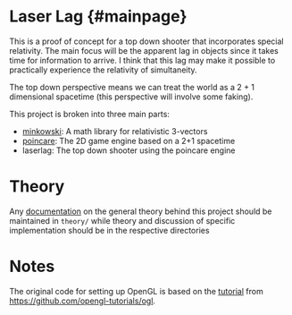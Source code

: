 # Laser Lag {#mainpage}
This is a proof of concept for a top down shooter that incorporates
special relativity. The main focus will be the apparent lag in objects
since it takes time for information to arrive. I think that this lag may
make it possible to practically experience the relativity of simultaneity.

The top down perspective means we can treat the world as a 2 + 1 dimensional
spacetime (this perspective will involve some faking).

This project is broken into three main parts:
 - [minkowski](minkowski/README.md): A math library for relativistic 3-vectors
 - [poincare](poincare/README.md): The 2D game engine based on a 2+1 spacetime
 - laserlag: The top down shooter using the poincare engine

# Theory
Any [documentation](theory/README.md) on the general theory behind this project should be
maintained in `theory/` while theory and discussion of specific implementation
should be in the respective directories

# Notes
The original code for setting up OpenGL is based on the [tutorial](http://www.opengl-tutorial.org/beginners-tutorials/tutorial-1-opening-a-window/)
from https://github.com/opengl-tutorials/ogl.

